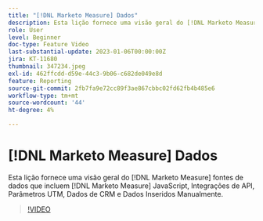 ```yaml
---
title: "[!DNL Marketo Measure] Dados"
description: Esta lição fornece uma visão geral do [!DNL Marketo Measure] fontes de dados que incluem [!DNL Marketo Measure] JavaScript, Integrações de API, Parâmetros UTM, Dados de CRM e Dados Inseridos Manualmente.
role: User
level: Beginner
doc-type: Feature Video
last-substantial-update: 2023-01-06T00:00:00Z
jira: KT-11680
thumbnail: 347234.jpeg
exl-id: 462ffcdd-d59e-44c3-9b06-c682de049e8d
feature: Reporting
source-git-commit: 2fb7fa9e72cc89f3ae867cbbc02fd62fb4b485e6
workflow-type: tm+mt
source-wordcount: '44'
ht-degree: 4%

---
```


# [!DNL Marketo Measure] Dados

Esta lição fornece uma visão geral do [!DNL Marketo Measure] fontes de dados que incluem [!DNL Marketo Measure] JavaScript, Integrações de API, Parâmetros UTM, Dados de CRM e Dados Inseridos Manualmente.

>[!VIDEO](https://video.tv.adobe.com/v/347234/?quality=12&learn=on)
